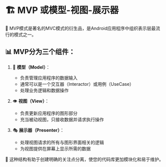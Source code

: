 # 🏗️ MVP 或模型-视图-展示器

🔹 MVP模式是著名的MVC模式的衍生品，是Android应用程序中组织表示层最流行的模式之一。

## 📊 MVP分为三个组件：

1. 🧠 **模型（Model）**：
   - 负责管理应用程序的数据输入
   - 通常可以是一个交互器（Interactor）或用例（UseCase）
   - 处理业务逻辑和数据操作

2. 👁️ **视图（View）**：
   - 负责更新应用程序的图形部分
   - 充当被动视图，只接收数据并请求执行操作

3. 🎭 **展示器（Presenter）**：
   - 处理视图请求的所有与图形界面相关的逻辑
   - 为视图提供在屏幕上显示所需的数据

🔀 这种结构有助于创建明确的关注点分离，使您的代码库更加模块化和易于维护。